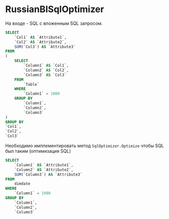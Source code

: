 # RussianBISqlOptimizer

На входе - SQL с вложенным SQL запросом.

```SQL
SELECT
    `Col1` AS `Attribute1`,
    `Col2` AS `Attribute2`,
    SUM(`Col3`) AS `Attribute3`
FROM
(
    SELECT
        `Column1` AS `Col1`,
        `Column2` AS `Col2`,
        `Column3` AS `Col3`
    FROM
        `Table`
    WHERE
        `Column1` = 1000
    GROUP BY
        `Column1`,
        `Column2`,
        `Column3`
)
GROUP BY
`Col1`,
`Col2`,
`Col3`
```

Необходимо имплементировать метод `SqlOptimizer.Optimize` чтобы SQL был таким
(оптимизация SQL)

```sql
SELECT
    `Column1` AS `Attribute1`,
    `Column2` AS `Attribute2`,
    SUM(`Column3`) AS `Attribute3`
FROM
    dimdate
WHERE
    `Column1` = 1000
GROUP BY
    `Column1`,
    `Column2`,
    `Column3`
```